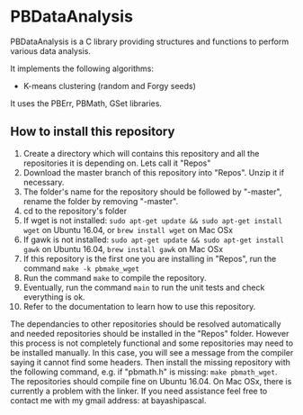 # PBDataAnalysis

PBDataAnalysis is a C library providing structures and functions to perform various data analysis.

It implements the following algorithms:
* K-means clustering (random and Forgy seeds)

It uses the PBErr, PBMath, GSet libraries.

## How to install this repository
1) Create a directory which will contains this repository and all the repositories it is depending on. Lets call it "Repos"
2) Download the master branch of this repository into "Repos". Unzip it if necessary.
3) The folder's name for the repository should be followed by "-master", rename the folder by removing "-master".
4) cd to the repository's folder
5) If wget is not installed: ```sudo apt-get update && sudo apt-get install wget``` on Ubuntu 16.04, or ```brew install wget``` on Mac OSx
6) If gawk is not installed: ```sudo apt-get update && sudo apt-get install gawk```  on Ubuntu 16.04, ```brew install gawk``` on Mac OSx
7) If this repository is the first one you are installing in "Repos", run the command ```make -k pbmake_wget```
8) Run the command ```make``` to compile the repository. 
9) Eventually, run the command ```main``` to run the unit tests and check everything is ok.
10) Refer to the documentation to learn how to use this repository.

The dependancies to other repositories should be resolved automatically and needed repositories should be installed in the "Repos" folder. However this process is not completely functional and some repositories may need to be installed manually. In this case, you will see a message from the compiler saying it cannot find some headers. Then install the missing repository with the following command, e.g. if "pbmath.h" is missing: ```make pbmath_wget```. The repositories should compile fine on Ubuntu 16.04. On Mac OSx, there is currently a problem with the linker.
If you need assistance feel free to contact me with my gmail address: at bayashipascal.

